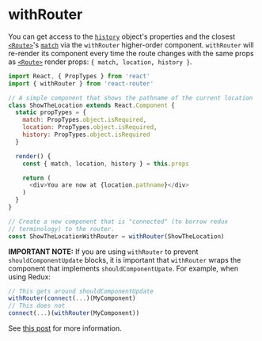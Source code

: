 # withRouter

You can get access to the [`history`](history.md) object's properties and the closest [`<Route>`](Route.md)'s [`match`](match.md) via the `withRouter` higher-order component. `withRouter` will re-render its component every time the route changes with the same props as [`<Route>`](./Route.md) render props: `{ match, location, history }`.

```js
import React, { PropTypes } from 'react'
import { withRouter } from 'react-router'

// A simple component that shows the pathname of the current location
class ShowTheLocation extends React.Component {
  static propTypes = {
    match: PropTypes.object.isRequired,
    location: PropTypes.object.isRequired,
    history: PropTypes.object.isRequired
  }

  render() {
    const { match, location, history } = this.props

    return (
      <div>You are now at {location.pathname}</div>
    )
  }
}

// Create a new component that is "connected" (to borrow redux
// terminology) to the router.
const ShowTheLocationWithRouter = withRouter(ShowTheLocation)
```

**IMPORTANT NOTE:** If you are using `withRouter` to prevent `shouldComponentUpdate` blocks, it is important that `withRouter` wraps the component that implements `shouldComponentUpate`. For example, when using Redux: 

```js
// This gets around shouldComponentUpdate
withRouter(connect(...)(MyComponent)
// This does not
connect(...)(withRouter(MyComponent))
```

See [this post](https://github.com/ReactTraining/react-router/blob/master/packages/react-router/docs/guides/blocked-updates.md) for more information.
